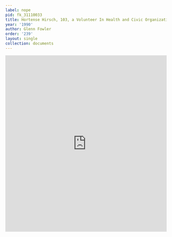 ```yaml
---
label: nope
pid: fk_31110033
title: Hortense Hirsch, 103, a Volunteer In Health and Civic Organizations
year: '1990'
author: Glenn Fowler
order: '239'
layout: single
collection: documents
---
```

<iframe src="https://northwestern.app.box.com/embed/s/9q2qb8pr86htpynt2zen1lkiurmvomid?sortColumn=date&view=list" width="100%" height="550" frameborder="0" allowfullscreen webkitallowfullscreen msallowfullscreen></iframe>
